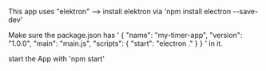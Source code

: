 This app uses "elektron" 
--> install elektron via 'npm install electron --save-dev'

Make sure the package.json has '
{
  "name": "my-timer-app",
  "version": "1.0.0",
  "main": "main.js",
  "scripts": {
    "start": "electron ."
  }
}
'
in it.

start the App with 'npm start'
